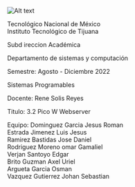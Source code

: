 ![Alt text](https://github.com/JesusEstrad4/Sensores_Pico_W/blob/main/Imagenes_presentacion/logo.jpg)

Tecnológico Nacional de México  
Instituto Tecnológico de Tijuana  

Subd ireccion Académica  

Departamento de sistemas y computación  

Semestre: Agosto - Diciembre 2022  

Sistemas Programables  

Docente: Rene Solis Reyes

Titulo: 3.2 Pico W Webserver

Equipo:
Dominguez Garcia Jesus Roman  
Estrada Jimenez Luis Jesus  
Ramirez Bastidas Jose Daniel  
Rodriguez Moreno omar Gamaliel   
Verjan Santoyo Edgar  
Brito Guzman Axel Uriel  
Argueta Garcia Osman  
Vazquez Gutierrez Johan Sebastian  
